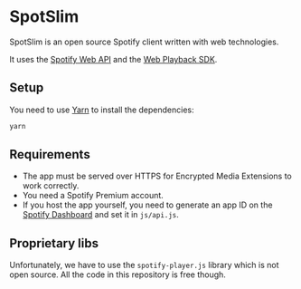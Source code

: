 # SpotSlim

SpotSlim is an open source Spotify client written with web technologies.

It uses the [Spotify Web API](https://developer.spotify.com/web-api/)
and the [Web Playback SDK](https://beta.developer.spotify.com/documentation/web-playback-sdk/).

## Setup

You need to use [Yarn](https://yarnpkg.com/) to install the dependencies:

```bash
yarn
```

## Requirements

* The app must be served over HTTPS for Encrypted Media Extensions to work correctly.
* You need a Spotify Premium account.
* If you host the app yourself,
    you need to generate an app ID on the [Spotify Dashboard](https://beta.developer.spotify.com/dashboard/applications)
    and set it in `js/api.js`.

## Proprietary libs

Unfortunately, we have to use the `spotify-player.js` library which is not open source.
All the code in this repository is free though.
